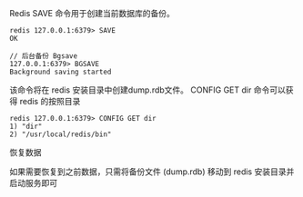 Redis SAVE 命令用于创建当前数据库的备份。
```
redis 127.0.0.1:6379> SAVE 
OK

// 后台备份 Bgsave
127.0.0.1:6379> BGSAVE
Background saving started
```
该命令将在 redis 安装目录中创建dump.rdb文件。 CONFIG GET dir 命令可以获得 redis 的按照目录
```
redis 127.0.0.1:6379> CONFIG GET dir
1) "dir"
2) "/usr/local/redis/bin"
```
恢复数据

如果需要恢复到之前数据，只需将备份文件 (dump.rdb) 移动到 redis 安装目录并启动服务即可
